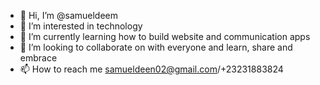 - 👋 Hi, I’m @samueldeem
- 👀 I’m interested in technology
- 🌱 I’m currently learning how to build website and communication apps 
- 💞️ I’m looking to collaborate on with everyone and learn, share and embrace
- 📫 How to reach me samueldeen02@gmail.com/+23231883824

<!---
samueldeem/samueldeem is a ✨ special ✨ repository because its `README.md` (this file) appears on your GitHub profile.
You can click the Preview link to take a look at your changes.
--->
